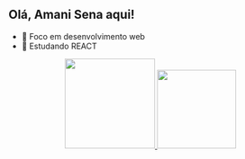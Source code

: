 ## Olá, Amani Sena aqui!

- 🔭 Foco em desenvolvimento web
- 🌱 Estudando REACT

<div align="center" display="flex" align-items="center">
  <a href="https://github.com/Amani-Sena">
  <img height="160em" src="https://github-readme-stats.vercel.app/api?username=Amani-Sena&show_icons=true&theme=dark&include_all_commits=true&count_private=true"/>
  <img height="140em"" src="https://github-readme-stats.vercel.app/api/top-langs/?username=Amani-Sena&layout=compact&langs_count=7&theme=dark"/>
</div>
